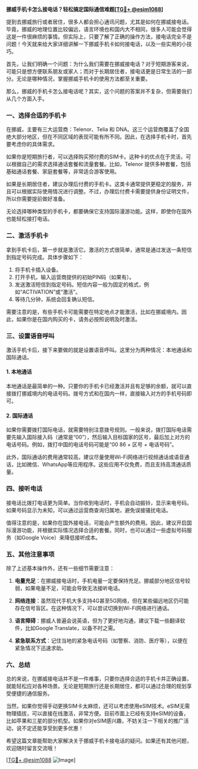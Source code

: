 **挪威手机卡怎么接电话？轻松搞定国际通信难题[[TG💪+ @esim1088](https://t.me/s/esim1088)]**

提到去挪威旅行或者居住，很多人都会担心通讯问题，尤其是如何在挪威接电话。毕竟，挪威的地理位置比较偏远，语言环境也和国内大不相同，很多人可能会觉得这是一件很麻烦的事情。但实际上，只要了解了正确的操作方法，接电话完全不是问题！今天就来给大家详细讲解一下挪威手机卡如何接电话，以及一些实用的小技巧。

首先，让我们明确一个问题：为什么我们需要在挪威接电话？对于短期游客来说，可能只是想方便联系朋友或家人；而对于长期居住者，接电话更是日常生活的一部分。无论是哪种情况，掌握挪威手机卡的使用方法都至关重要。

那么，挪威的手机卡怎么接电话呢？其实，这个问题的答案并不复杂，但需要我们从几个方面入手。

### **一、选择合适的手机卡**
在挪威，主要有三大运营商：Telenor、Telia 和 DNA。这三个运营商覆盖了全国绝大部分地区，但在不同区域的表现可能有所不同。因此，在选择手机卡时，首先要考虑你的具体需求。

如果你是短期旅行者，可以选择购买预付费的SIM卡。这种卡的优点在于灵活，可以根据自己的需求选择通话套餐和流量套餐。比如，Telenor 提供多种套餐，包括基础通话套餐、家庭套餐等，非常适合游客使用。

如果是长期居住者，建议办理后付费的手机卡。这类卡通常提供更稳定的服务，并且可以根据实际使用情况进行调整。不过，办理后付费卡需要提供身份证明文件，所以你需要提前做好准备。

无论选择哪种类型的手机卡，都要确保它支持国际漫游功能。这样，即使你在国外也能轻松接打电话。

### **二、激活手机卡**
拿到手机卡后，第一步就是激活它。激活的方式很简单，通常是通过发送一条短信到指定号码完成。具体步骤如下：

1. 将手机卡插入设备。
2. 打开手机，输入运营商提供的初始PIN码（如果有）。
3. 发送激活短信到指定号码。短信内容一般为固定的格式，例如“ACTIVATION”或“激活”。
4. 等待几分钟，系统会回复确认短信。

需要注意的是，有些手机卡可能需要在特定地点才能激活，比如在挪威境内。因此，如果你是在国内购买的卡，请务必按照说明及时激活。

### **三、设置语音呼叫**
激活手机卡后，接下来要做的就是设置语音呼叫。这里分为两种情况：本地通话和国际通话。

#### **1. 本地通话**
本地通话是最简单的一种。只要你的手机卡已经激活并且有足够的余额，就可以直接拨打挪威境内的电话号码。拨号方式和在国内一样，直接输入对方的手机号码即可。

#### **2. 国际通话**
如果你需要拨打国际电话，就需要特别注意拨号规则。一般来说，拨打国际电话需要先输入国际接入码（通常是“00”），然后输入目标国家的区号，最后加上对方的电话号码。例如，拨打中国的电话号码可能是“00 86 + 区号 + 电话号码”。

此外，国际通话的费用通常较高，建议尽量使用Wi-Fi网络进行视频通话或语音通话，比如微信、WhatsApp等应用程序。这些应用不仅免费，而且支持高清通话质量。

### **四、接听电话**
接电话比拨打电话更为简单。当你收到电话时，手机会自动振铃，显示来电号码。如果号码显示为未知，可以通过运营商查询归属地，避免误接骚扰电话。

值得注意的是，如果你在国外接电话，可能会产生额外的费用。因此，建议开启国际漫游功能，并根据实际情况选择合适的套餐。同时，也可以通过一些虚拟号码服务（如Google Voice）来降低接听成本。

### **五、其他注意事项**
除了上述基本操作外，还有一些细节需要注意：

1. **电量充足**：在挪威接电话时，手机电量一定要保持充足。挪威部分地区信号较弱，如果电量不足，可能会导致无法接听电话。
   
2. **网络连接**：虽然现代手机大多支持4G甚至5G网络，但在某些偏远地区仍可能存在信号盲区。在这种情况下，可以尝试切换到Wi-Fi网络进行通话。

3. **语言障碍**：挪威人普遍会说英语，但为了更好地沟通，建议下载一些翻译软件，比如Google Translate，以备不时之需。

4. **紧急联系方式**：记住当地的紧急电话号码（如警察、消防、医疗等），以便在紧急情况下迅速求助。

### **六、总结**
总的来说，在挪威接电话并不是一件难事，只要你选择合适的手机卡并正确设置，就能轻松应对各种场景。无论是短期旅行还是长期居住，都可以通过合理的规划享受便捷的通信服务。

当然，如果你觉得手动更换SIM卡太麻烦，还可以考虑使用eSIM技术。eSIM无需物理插拔，可以直接在线激活，非常方便。目前市面上已经有支持eSIM的设备，比如苹果和三星的部分机型。如果你对eSIM感兴趣，不妨关注一下相关的推广活动，说不定还能享受到更多优惠！

希望这篇文章能帮助大家解决关于挪威手机卡接电话的疑问。如果还有其他问题，欢迎随时留言交流哦！

[[TG💪+ @esim1088](https://t.me/s/esim1088) ![Image](https://i.postimg.cc/4NQfJmqS/Snipaste-2025-05-13-00-14-12.png)]